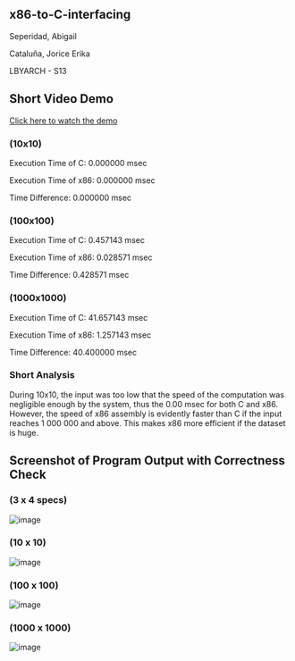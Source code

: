 ## x86-to-C-interfacing
Seperidad, Abigail

Cataluña, Jorice Erika

LBYARCH - S13

## Short Video Demo
[Click here to watch the demo](https://drive.google.com/file/d/14D1VlDNHVTRta-IJR7Bsu83JuvQsx7bM/view?usp=sharing)

### (10x10)
Execution Time of C: 0.000000 msec

Execution Time of x86: 0.000000 msec

Time Difference: 0.000000 msec

### (100x100)
Execution Time of C: 0.457143 msec

Execution Time of x86: 0.028571 msec

Time Difference: 0.428571 msec

### (1000x1000)
Execution Time of C: 41.657143 msec

Execution Time of x86: 1.257143 msec

Time Difference: 40.400000 msec

### Short Analysis
During 10x10, the input was too low that the speed of the computation was negligible enough by the system, thus the 0.00 msec for both C and x86. However, the speed of x86 assembly is evidently faster than C if the input reaches 1 000 000 and above. This makes x86 more efficient if the dataset is huge.

## Screenshot of Program Output with Correctness Check
### (3 x 4 specs)
![image](https://github.com/user-attachments/assets/2acbbf00-b3ba-4b25-8718-296ab5e0fa2d)

### (10 x 10)
![image](https://github.com/user-attachments/assets/6abb2828-f599-4f13-bc0d-aee58055209f)

### (100 x 100)
![image](https://github.com/user-attachments/assets/5dc0bde0-13fd-445c-a2e8-e5ca8d834b73)

### (1000 x 1000)
![image](https://github.com/user-attachments/assets/10c02710-4c05-46fc-90f4-3748ccf25e0a)
